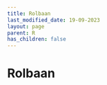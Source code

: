 ```yaml
---
title: Rolbaan
last_modified_date: 19-09-2023
layout: page
parent: R
has_children: false
---
```


Rolbaan
=======

